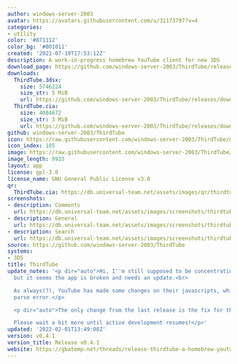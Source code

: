 ```yaml
---
author: windows-server-2003
avatar: https://avatars.githubusercontent.com/u/31173797?v=4
categories:
- utility
color: '#871112'
color_bg: '#801011'
created: '2021-07-19T17:53:12Z'
description: A work-in-progress homebrew YouTube client for new 3DS
download_page: https://github.com/windows-server-2003/ThirdTube/releases
downloads:
  ThirdTube.3dsx:
    size: 5746224
    size_str: 5 MiB
    url: https://github.com/windows-server-2003/ThirdTube/releases/download/v0.4.1/ThirdTube.3dsx
  ThirdTube.cia:
    size: 4084672
    size_str: 3 MiB
    url: https://github.com/windows-server-2003/ThirdTube/releases/download/v0.4.1/ThirdTube.cia
github: windows-server-2003/ThirdTube
icon: https://raw.githubusercontent.com/windows-server-2003/ThirdTube/main/resource/icon.png
icon_index: 185
image: https://raw.githubusercontent.com/windows-server-2003/ThirdTube/main/resource/banner.png
image_length: 9933
layout: app
license: gpl-3.0
license_name: GNU General Public License v3.0
qr:
  ThirdTube.cia: https://db.universal-team.net/assets/images/qr/thirdtube-cia.png
screenshots:
- description: Comments
  url: https://db.universal-team.net/assets/images/screenshots/thirdtube/comments.png
- description: General
  url: https://db.universal-team.net/assets/images/screenshots/thirdtube/general.png
- description: Search
  url: https://db.universal-team.net/assets/images/screenshots/thirdtube/search.png
source: https://github.com/windows-server-2003/ThirdTube
systems:
- 3DS
title: ThirdTube
update_notes: '<p dir="auto">Hi, I''m still supposed to be concentrating on my things,
  but it seems the app is broken and needs an update.<br>

  As always(?), YouTube has made some changes on their javascripts, which caused a
  parse error.</p>

  <p dir="auto">The only change from the last release is the fix for the parse issue.<br>

  Please wait a bit more until active development resumes!</p>'
updated: '2022-02-01T13:49:08Z'
version: v0.4.1
version_title: Release v0.4.1
website: https://gbatemp.net/threads/release-thirdtube-a-homebrew-youtube-client-for-the-new-3ds.591696/
---
```

